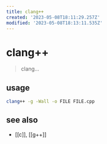 ```yaml
---
title: clang++
created: '2023-05-08T18:11:29.257Z'
modified: '2023-05-08T18:13:11.535Z'
---
```


# clang++

> clang...

## usage

```sh
clang++ -g -Wall -o FILE FILE.cpp 
```

## see also

- [[c]], [[g++]]
